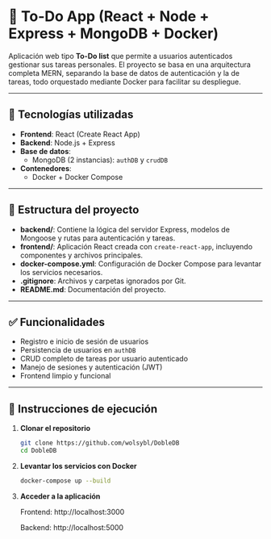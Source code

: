 # 📝 To-Do App (React + Node + Express + MongoDB + Docker)

Aplicación web tipo **To-Do list** que permite a usuarios autenticados gestionar sus tareas personales. El proyecto se basa en una arquitectura completa MERN, separando la base de datos de autenticación y la de tareas, todo orquestado mediante Docker para facilitar su despliegue.

---

## 🚀 Tecnologías utilizadas

- **Frontend**: React (Create React App)
- **Backend**: Node.js + Express
- **Base de datos**:
  - MongoDB (2 instancias): `authDB` y `crudDB`
- **Contenedores**:
  - Docker + Docker Compose

---

## 📁 Estructura del proyecto

- **backend/**: Contiene la lógica del servidor Express, modelos de Mongoose y rutas para autenticación y tareas.
- **frontend/**: Aplicación React creada con `create-react-app`, incluyendo componentes y archivos principales.
- **docker-compose.yml**: Configuración de Docker Compose para levantar los servicios necesarios.
- **.gitignore**: Archivos y carpetas ignorados por Git.
- **README.md**: Documentación del proyecto.

---

## ✅ Funcionalidades

- Registro e inicio de sesión de usuarios
- Persistencia de usuarios en `authDB`
- CRUD completo de tareas por usuario autenticado
- Manejo de sesiones y autenticación (JWT)
- Frontend limpio y funcional

---

## 🧪 Instrucciones de ejecución

1. **Clonar el repositorio**  
   ```bash
   git clone https://github.com/wolsybl/DobleDB
   cd DobleDB

2. **Levantar los servicios con Docker**
   ```bash
   docker-compose up --build

3. **Acceder a la aplicación**

    Frontend: http://localhost:3000

    Backend: http://localhost:5000
